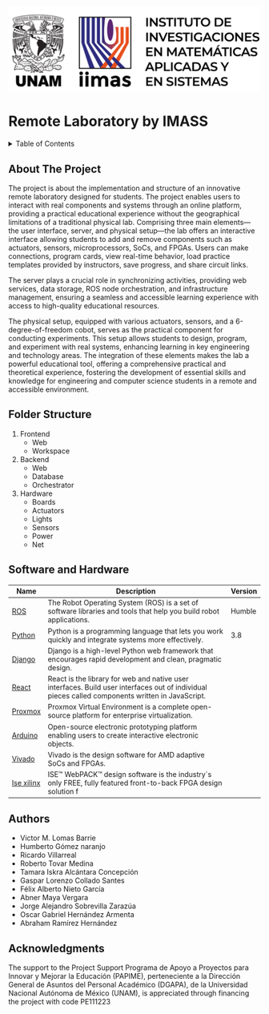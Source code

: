 <img src="IIMASLogo.png" alt="IIMAS Logo"> 

# Remote Laboratory by IMASS

<!-- TABLE OF CONTENTS -->
<details>
  <summary>Table of Contents</summary>
  <ol>
    <li><a href="#about-the-project">About The Project</a></li>
    <li><a href="#folderstructure ">Folder Structure </a></li>
    <li><a href="#contributing">Contributing</a></li>
    <li><a href="#softwareandhardware">Software and Hardware</a></li>
    <li><a href="#authors">Authors</a></li>
    <li><a href="#acknowledgments">Acknowledgments</a></li>
  </ol>
</details>


## About The Project
The project is about the implementation and structure of an innovative remote laboratory designed for students. The project enables users to interact with real components and systems through an online platform, providing a practical educational experience without the geographical limitations of a traditional physical lab. Comprising three main elements—the user interface, server, and physical setup—the lab offers an interactive interface allowing students to add and remove components such as actuators, sensors, microprocessors, SoCs, and FPGAs. Users can make connections, program cards, view real-time behavior, load practice templates provided by instructors, save progress, and share circuit links.

The server plays a crucial role in synchronizing activities, providing web services, data storage, ROS node orchestration, and infrastructure management, ensuring a seamless and accessible learning experience with access to high-quality educational resources.

The physical setup, equipped with various actuators, sensors, and a 6-degree-of-freedom cobot, serves as the practical component for conducting experiments. This setup allows students to design, program, and experiment with real systems, enhancing learning in key engineering and technology areas. The integration of these elements makes the lab a powerful educational tool, offering a comprehensive practical and theoretical experience, fostering the development of essential skills and knowledge for engineering and computer science students in a remote and accessible environment.


## Folder Structure 

1. Frontend
   -  Web
   - Workspace
2. Backend
   - Web
   - Database
   - Orchestrator 
3. Hardware
   - Boards
   - Actuators
   - Lights
   - Sensors
   - Power
   - Net

## Software and Hardware

| Name | Description | Version |
|--- |--- | --- |
| [ROS](https://www.ros.org/) | The Robot Operating System (ROS) is a set of software libraries and tools that help you build robot applications. | Humble |
| [Python](https://www.python.org/) |Python is a programming language that lets you work quickly and integrate systems more effectively. | 3.8 |
|[Django](https://www.djangoproject.com/) | Django is a high-level Python web framework that encourages rapid development and clean, pragmatic design. | |
|[React](https://es.react.dev/) |React is the library for web and native user interfaces. Build user interfaces out of individual pieces called components written in JavaScript. |
|[Proxmox ](https://www.proxmox.com/en/) |Proxmox Virtual Environment is a complete open-source platform for enterprise virtualization. | |
|[Arduino](https://www.arduino.cc/) | Open-source electronic prototyping platform enabling users to create interactive electronic objects. | |
|[Vivado](https://www.xilinx.com/products/design-tools/vivado.html) |Vivado is the design software for AMD adaptive SoCs and FPGAs.  | |
|[Ise xilinx](https://www.xilinx.com/products/design-tools/ise-design-suite.html) |ISE™ WebPACK™ design software is the industry´s only FREE, fully featured front-to-back FPGA design solution f| |


## Authors

- Victor M. Lomas Barrie
- Humberto Gómez naranjo
- Ricardo Villarreal
- Roberto Tovar Medina
- Tamara Iskra Alcántara Concepción
- Gaspar Lorenzo Collado Santes
- Félix Alberto Nieto García
- Abner Maya Vergara
- Jorge Alejandro Sobrevilla Zarazúa
- Oscar Gabriel Hernández Armenta
- Abraham Ramírez Hernández


## Acknowledgments

The support to the Project Support Programa de Apoyo a Proyectos para Innovar y Mejorar la Educación (PAPIME), perteneciente a la Dirección General de Asuntos del Personal Académico (DGAPA), de la Universidad Nacional Autónoma de México (UNAM), is appreciated through financing the project with code PE111223
